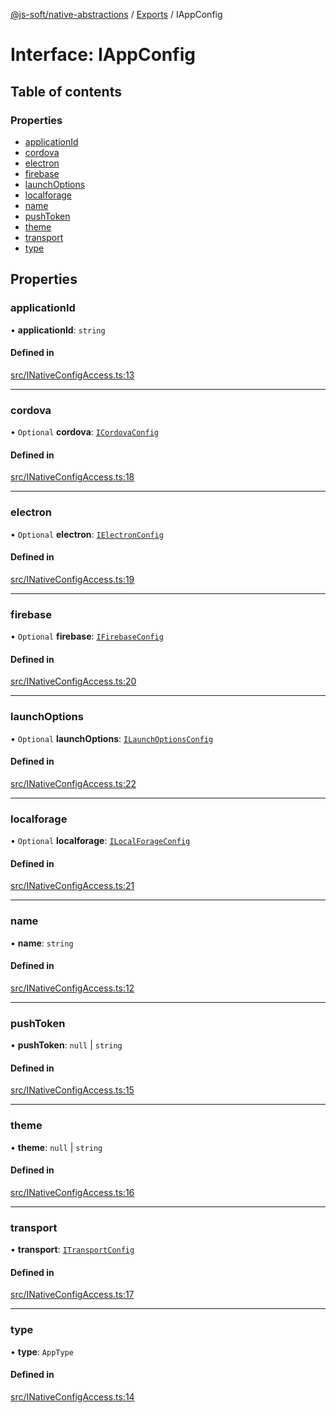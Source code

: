 [@js-soft/native-abstractions](../README.md) / [Exports](../modules.md) / IAppConfig

# Interface: IAppConfig

## Table of contents

### Properties

- [applicationId](IAppConfig.md#applicationid)
- [cordova](IAppConfig.md#cordova)
- [electron](IAppConfig.md#electron)
- [firebase](IAppConfig.md#firebase)
- [launchOptions](IAppConfig.md#launchoptions)
- [localforage](IAppConfig.md#localforage)
- [name](IAppConfig.md#name)
- [pushToken](IAppConfig.md#pushtoken)
- [theme](IAppConfig.md#theme)
- [transport](IAppConfig.md#transport)
- [type](IAppConfig.md#type)

## Properties

### applicationId

• **applicationId**: `string`

#### Defined in

[src/INativeConfigAccess.ts:13](https://github.com/js-soft/ts-native-access/blob/6589b22/packages/abstractions/src/INativeConfigAccess.ts#L13)

___

### cordova

• `Optional` **cordova**: [`ICordovaConfig`](ICordovaConfig.md)

#### Defined in

[src/INativeConfigAccess.ts:18](https://github.com/js-soft/ts-native-access/blob/6589b22/packages/abstractions/src/INativeConfigAccess.ts#L18)

___

### electron

• `Optional` **electron**: [`IElectronConfig`](IElectronConfig.md)

#### Defined in

[src/INativeConfigAccess.ts:19](https://github.com/js-soft/ts-native-access/blob/6589b22/packages/abstractions/src/INativeConfigAccess.ts#L19)

___

### firebase

• `Optional` **firebase**: [`IFirebaseConfig`](IFirebaseConfig.md)

#### Defined in

[src/INativeConfigAccess.ts:20](https://github.com/js-soft/ts-native-access/blob/6589b22/packages/abstractions/src/INativeConfigAccess.ts#L20)

___

### launchOptions

• `Optional` **launchOptions**: [`ILaunchOptionsConfig`](ILaunchOptionsConfig.md)

#### Defined in

[src/INativeConfigAccess.ts:22](https://github.com/js-soft/ts-native-access/blob/6589b22/packages/abstractions/src/INativeConfigAccess.ts#L22)

___

### localforage

• `Optional` **localforage**: [`ILocalForageConfig`](ILocalForageConfig.md)

#### Defined in

[src/INativeConfigAccess.ts:21](https://github.com/js-soft/ts-native-access/blob/6589b22/packages/abstractions/src/INativeConfigAccess.ts#L21)

___

### name

• **name**: `string`

#### Defined in

[src/INativeConfigAccess.ts:12](https://github.com/js-soft/ts-native-access/blob/6589b22/packages/abstractions/src/INativeConfigAccess.ts#L12)

___

### pushToken

• **pushToken**: ``null`` \| `string`

#### Defined in

[src/INativeConfigAccess.ts:15](https://github.com/js-soft/ts-native-access/blob/6589b22/packages/abstractions/src/INativeConfigAccess.ts#L15)

___

### theme

• **theme**: ``null`` \| `string`

#### Defined in

[src/INativeConfigAccess.ts:16](https://github.com/js-soft/ts-native-access/blob/6589b22/packages/abstractions/src/INativeConfigAccess.ts#L16)

___

### transport

• **transport**: [`ITransportConfig`](ITransportConfig.md)

#### Defined in

[src/INativeConfigAccess.ts:17](https://github.com/js-soft/ts-native-access/blob/6589b22/packages/abstractions/src/INativeConfigAccess.ts#L17)

___

### type

• **type**: `AppType`

#### Defined in

[src/INativeConfigAccess.ts:14](https://github.com/js-soft/ts-native-access/blob/6589b22/packages/abstractions/src/INativeConfigAccess.ts#L14)
